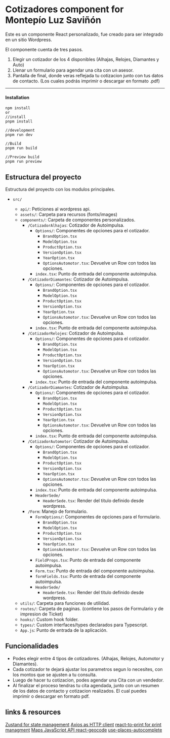 # Cotizadores component for Montepío Luz Saviñón

Este es un componente React personalizado, fue creado para ser integrado en un sitio Wordpress.

El componente cuenta de tres pasos. 

1. Elegir un cotizador de los 4 disponibles (Alhajas, Relojes, Diamantes y Auto)
2. Llenar un formulario para agendar una cita con un asesor.
3. Pantalla de final, donde veras reflejada tu cotizacion junto con tus datos de contacto. (Los cuales podrás imprimir o descargar en formato .pdf)

---

#### **Installation**

```
npm install 
or 
//install
pnpm install

//development
pnpm run dev

//Build 
pnpm run build

//Preview build 
pnpm run preview
```

## Estructura del proyecto

Estructura del proyecto con los modulos principales.

* `src/`

  * `api/`: Peticiones al wordpress api.
  * `assets/`: Carpeta para recursos (fonts/images)
  * `components/`: Carpeta de componentes personalizados.
    * `/CotizadorAlhajas`: Cotizador de Autoimpulsa.
      * `Options/`: Componentes de opciones para el cotizador.
        * `BrandOption.tsx`
        * `ModelOption.tsx`
        * `ProductOption.tsx`
        * `VersionOption.tsx`
        * `YearOption.tsx`
        * `OptionsAutomotor.tsx`: Devuelve un Row con todos las opciones.
      * `index.tsx`: Punto de entrada del componente autoimpulsa.
    * `/CotizadorDiamantes`: Cotizador de Autoimpulsa.
      * `Options/`: Componentes de opciones para el cotizador.
        * `BrandOption.tsx`
        * `ModelOption.tsx`
        * `ProductOption.tsx`
        * `VersionOption.tsx`
        * `YearOption.tsx`
        * `OptionsAutomotor.tsx`: Devuelve un Row con todos las opciones.
      * `index.tsx`: Punto de entrada del componente autoimpulsa.
    * `/CotizadorRelojes`: Cotizador de Autoimpulsa.
      * `Options/`: Componentes de opciones para el cotizador.
        * `BrandOption.tsx`
        * `ModelOption.tsx`
        * `ProductOption.tsx`
        * `VersionOption.tsx`
        * `YearOption.tsx`
        * `OptionsAutomotor.tsx`: Devuelve un Row con todos las opciones.
      * `index.tsx`: Punto de entrada del componente autoimpulsa.
    * `/CotizadorDiamantes`: Cotizador de Autoimpulsa.
      * `Options/`: Componentes de opciones para el cotizador.
        * `BrandOption.tsx`
        * `ModelOption.tsx`
        * `ProductOption.tsx`
        * `VersionOption.tsx`
        * `YearOption.tsx`
        * `OptionsAutomotor.tsx`: Devuelve un Row con todos las opciones.
      * `index.tsx`: Punto de entrada del componente autoimpulsa.
    * `/CotizadorAutomotor`: Cotizador de Autoimpulsa.
      * `Options/`: Componentes de opciones para el cotizador.
        * `BrandOption.tsx`
        * `ModelOption.tsx`
        * `ProductOption.tsx`
        * `VersionOption.tsx`
        * `YearOption.tsx`
        * `OptionsAutomotor.tsx`: Devuelve un Row con todos las opciones.
      * `index.tsx`: Punto de entrada del componente autoimpulsa.
      * `HeaderSede/`
        * `HeaderSede.tsx`: Render del titulo definido desde wordpress.
    * `/Form`: Manejo de formulario.
      * `FormOptions/`: Componentes de opciones para el formulario.
        * `BrandOption.tsx`
        * `ModelOption.tsx`
        * `ProductOption.tsx`
        * `VersionOption.tsx`
        * `YearOption.tsx`
        * `OptionsAutomotor.tsx`: Devuelve un Row con todos las opciones.
      * `FieldProps.tsx`: Punto de entrada del componente autoimpulsa.
      * `Form.tsx`: Punto de entrada del componente autoimpulsa.
      * `formFields.tsx`: Punto de entrada del componente autoimpulsa.
      * `HeaderSede/`
        * `HeaderSede.tsx`: Render del titulo definido desde wordpress.
  * `utils/`: Carpeta para funciones de utilidad.
  * `routes/`: Carpeta de paginas. (contiene los pasos de Formulario y de impresion de Ticket)
  * `hooks/`: Custom hook folder.
  * `types/`: Custom interfaces/types declarados para Typescript.
  * `App.js`: Punto de entrada de la aplicación.

## Funcionalidades

* Podes elegir entre 4 tipos de cotizadores. (Alhajas, Relojes, Automotor y Diamantes).
* Cada cotizador te dejará ajustar los parametros segun lo necesites, con los montos que se ajusten a tu consulta.
* Luego de hacer tu cotizacion, podes agendar una Cita con un vendedor.
* Al finalizar el proceso tendras tu cita agendada, junto con un resumen de los datos de contacto y cotizacion realizados. El cual puedes imprimir o descargar en formato pdf.

## links & resources

[Zustand for state management](https://github.com/pmndrs/zustand)
[Axios as HTTP client](https://axios-http.com/)
[react-to-print for print managment](https://github.com/MatthewHerbst/react-to-print#readme)
[Maps JavaScript API ](https://developers.google.com/maps/documentation/javascript)
[react-geocode](https://www.npmjs.com/package/react-geocode)
[use-places-autocomplete](https://www.npmjs.com/package/use-places-autocomplete)
